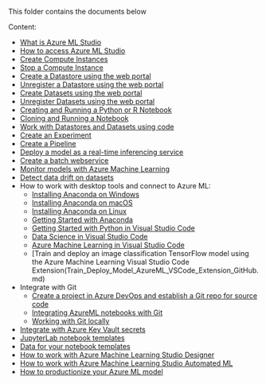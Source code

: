 This folder contains the documents below

Content: 

* [What is Azure ML Studio](what-is-azure-ml-studio.md)
* [How to access Azure ML Studio](Azure-ML-Studio.md)
* [Create Compute Instances](Create-Compute-Instance.md)
* [Stop a Compute Instance](Stop-Compute-Instance.md)
* [Create a Datastore using the web portal](Work-With-Data-in-Azure-ML.md)
* [Unregister a Datastore using the web portal](Unregister-a-datastore.md)
* [Create Datasets using the web portal](Work-With-Data-in-Azure-ML-Datasets.md)
* [Unregister Datasets using the web portal](Unregister-a-dataset.md)
* [Creating and Running a Python or R Notebook](Creating-and-Running-a-Python-Notebook.md)
* [Cloning and Running a Notebook](Clone-and-Run-a-Notebook.md)
* [Work with Datastores and Datasets using code](Work-with-Data-in-Azure-ML-code.md)
* [Create an Experiment](Azure-ML-Experiments.md)
* [Create a Pipeline](Orchestrate-ML-With-Pipelines.md)
* [Deploy a model as a real-time inferencing service](Deploy-Real-Time-Service.md)
* [Create a batch webservice](Deploy-Batch-Inference-Pipeline.md)
* [Monitor models with Azure Machine Learning](Monitor_Models_AzureML.md)
* [Detect data drift on datasets](Dataset-Monitors.md)
* How to work with desktop tools and connect to Azure ML:
  * [Installing Anaconda on Windows](Anaconda_Windows.md)
  * [Installing Anaconda on macOS](Anaconda_macos.md)
  * [Installing Anaconda on Linux](Anaconda_linux.md)
  * [Getting Started with Anaconda](tarting_with_conda.md)
  * [Getting Started with Python in Visual Studio Code](Installing_VS_Code.md)
  * [Data Science in Visual Studio Code](DS_Visual_Studio_Code.md)
  * [Azure Machine Learning in Visual Studio Code](VS_Code_Azure_ML_Git.md)
  * [Train and deploy an image classification TensorFlow model using the Azure Machine Learning Visual Studio Code Extension(Train_Deploy_Model_AzureML_VSCode_Extension_GitHub.md)
* Integrate with Git
  * [Create a project in Azure DevOps and establish a Git repo for source code](Create_project_Azure_DevOps.md)
  * [Integrating AzureML notebooks with Git](Integrating_AzureML_notebooks_with%20Git.md)
  * [Working with Git locally](Working_with_Git_locally.md)
* [Integrate with Azure Key Vault secrets](Integrate-with-Azure-Key-Vault-secrets.MD)
* [JupyterLab notebook templates](.../labs)
* [Data for your notebook templates](../labs/data)
* [How to work with Azure Machine Learning Studio Designer](studio-designer.md)
* [How to work with Azure Machine Learning Studio Automated ML](Automated-ML.md)
* [How to productionize your Azure ML model](How-to-productionize-your-Azure-ML-model.md)
